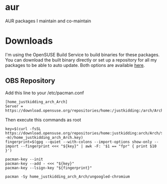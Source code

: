 # aur
AUR packages I maintain and co-maintain

# Downloads

I'm using the OpenSUSE Build Service to build binaries for these packages. You can download the built
binary directly or set up a repository for all my packages to be able to auto update. Both
options are available [here](https://software.opensuse.org//download.html?project=home%3Ajustkidding%3Aarch&package=ungoogled-chromium).

## OBS Repository

Add this line to your /etc/pacman.conf

```
[home_justkidding_arch_Arch]
Server = https://download.opensuse.org/repositories/home:/justkidding:/arch/Arch/$arch
```

Then execute this commands as root

```
key=$(curl -fsSL https://download.opensuse.org/repositories/home:justkidding:arch/Arch/$(uname -m)/home_justkidding_arch_Arch.key)
fingerprint=$(gpg --quiet --with-colons --import-options show-only --import --fingerprint <<< "${key}" | awk -F: '$1 == "fpr" { print $10 }')

pacman-key --init
pacman-key --add - <<< "${key}"
pacman-key --lsign-key "${fingerprint}"

pacman -Sy home_justkidding_arch_Arch/ungoogled-chromium
```
